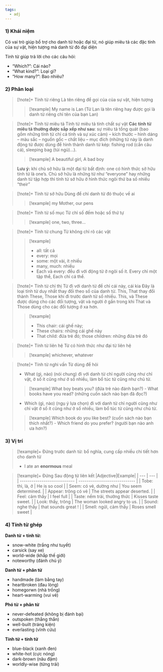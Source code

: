 ```yaml
---
tags:
  - adj
---
```

### 1) Khái niệm
Có vai trò giúp bổ trợ cho danh từ hoặc đại từ, nó giúp miêu tả các đặc tính của sự vật, hiện tượng mà danh từ đó đại diện

Tính từ giúp trả lời cho các câu hỏi:
- “Which?”: Cái nào?
- “What kind?”: Loại gì?
- “How many?”: Bao nhiêu?
### 2) Phân loại
> [!note]+ Tính từ riêng
> Là tên riêng để gọi của của sự vật, hiện tượng
>> [!example]
>> My name is Lan (Từ Lan là tên riêng hay được gọi là danh từ riêng chỉ tên của bạn Lan)

> [!note]+ Tính từ miêu tả
> Tính từ miêu tả tính chất sự vật
> **Các tính từ miêu tả thường được sắp xếp như sau**: sự miêu tả tổng quát (bao gồm những tính từ chỉ cá tính và sự xúc cảm) – kích thước – hình dáng – màu sắc – nguồn gốc – chất liệu – mục đích (những từ này là danh động từ được dùng để hình thành danh từ kép: fishing rod (cần câu cá), sleeping bag (túi ngủ)...).
>> [!example]
>> A beautiful girl, A bad boy
>
> **Lưu ý:** khi chủ sở hữu là một đại từ bất định: one có hình thức sở hữu tính từ là one’s. Chủ sở hữu là những từ như “everyone” hay những danh từ tập hợp thì tính từ sở hữu ở hình thức ngôi thứ ba số nhiều “their”

> [!note]+ Tính từ sở hữu
> Dùng để chỉ danh từ đó thuộc về ai
>> [!example]
>> my Mother, our pens

> [!note]+ Tính từ số mục
> Từ chỉ số đếm hoặc số thứ tự
>> [!example]
>> one, two, three…

> [!note]+ Tính từ chung
> Từ không chỉ rõ các vật
>> [!example]
>> - all: tất cả
>> - every: mọi
>> - some: một vài, ít nhiều 
>> - many, much: nhiều
>> - Each và every: đều đi với động từ ở ngôi số ít. Every chỉ một tập thể, Each chỉ cá thể.

> [!note]+ Tính từ chỉ thị
> Từ đi với danh từ để chỉ cái này, cái kia Đây là loại tính từ duy nhất thay đối theo số của danh từ. This, That thay đổi thành These, Those khi đi trước danh từ số nhiều. This, và These được dùng cho các đối tượng, vật và người ở gần trong khi That và Those dùng cho các đối tượng ở xa hơn.
>> [!example]
>> - This chair: cái ghế này;
>> - These chairs: những cái ghế này
>> - That child: đứa trẻ đó; those children: những đứa trẻ đó

> [!note]+ Tính từ liên hệ
> Từ có hình thức như đại từ liên hệ
>> [!example]
>> whichever, whatever

> [!note]+ Tính từ nghi vấn
> Từ dùng để hỏi
> - What (gì, nào) (nói chung) đi với danh từ chỉ người cũng như chỉ vật, ở số ít cũng như ở số nhiều, làm bổ túc từ cũng như chủ từ.
>> [!example]
>> What boy beats you? (đứa trẻ nào đánh bạn?) - What books have you read? (những cuốn sách nào bạn đã đọc?)
> - Which (gì, nào) (ngụ ý lựa chọn) đi với danh từ chỉ người cũng như chỉ vật ở số ít cũng như ở số nhiều, làm bổ túc từ cũng như chủ từ.
>> [!example]
>> Which book do you like best? (cuốn sách nào bạn thích nhất?) - Which friend do you prefer? (người bạn nào anh ưa hơn?)

### 3) Vị trí
> [!example]+ Đứng trước danh từ: bổ nghĩa, cung cấp nhiều chi tiết hơn cho danh từ
> - I ate an **enormous** meal

> [!example]+ Đứng Sau động từ liên kết
> |Adjective|Example|
| ---                          | ---                           |
| ---------------------------- | ----------------------------- |
| Tobe: thì, là, ở             | He is so cool                 |
| Seem: có vẻ, dường như       | You seem determined.          |
| Appear: trông có vẻ          | The streets appear deserted.  |
| Feel: cảm thấy               | I feel full                   |
| Taste: nếm trải, thưởng thức | Kisses taste sweet.           |
| Look: thấy, trông            | The woman looked angry to us. |
| Sound: nghe thấy             | that sounds great !           |
| Smell: ngửi, cảm thấy        | Roses smell sweet             |

### 4) Tính từ ghép
**Danh từ + tính từ:**
- snow-white (trắng như tuyết) 
- carsick (say xe)
- world-wide (khắp thế giới) 
- noteworthy (đánh chú ý)

**Danh từ + phân từ**
- handmade (làm bằng tay) 
- heartbroken (đau lòng)
- homegorwn (nhà trồng) 
- heart-warming (vui vẻ)

**Phó từ + phân từ**
- never-defeated (không bị đánh bại) 
- outspoken (thẳng thắn)
- well-built (tráng kiện) 
- everlasting (vĩnh cửu)

**Tính từ + tính từ**
- blue-black (xanh đen) 
- white-hot (cực nóng)
- dark-brown (nâu đậm) 
- worldly-wise (từng trải)